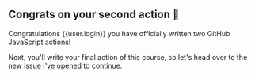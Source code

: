 ## Congrats on your second action 🎉

Congratulations {{user.login}} you have officially written two GitHub JavaScript actions!

Next, you'll write your final action of this course, so let's head over to the [new issue I've opened]({{issueUrl}}) to continue.
